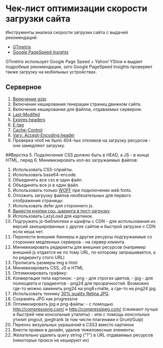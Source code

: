 Чек-лист оптимизации скорости загрузки сайта
====================
Инструменты анализа скорости загрузки сайта с выдачей рекомендаций:
* [GTmetrix](http://gtmetrix.com/)
* [Google PageSpeed Insights](https://developers.google.com/speed/pagespeed/insights/)

GTmetrix использует Google Page Speed + Yahoo! YSlow и выдает подробные рекомендации, зато Google PageSpeed Insights проверяет также загрузку на мобильных устройствах.

## Серверное
1. [Включение gzip](http://gtmetrix.com/enable-gzip-compression.html).
2. Включение кеширования генерации страниц движком сайта.
3. Включение кеширования для файлов, отдаваемых сервером:
  1. [Last-Modifed](http://last-modified.com/ru/)
  2. [Expires headers](http://gtmetrix.com/add-expires-headers.html)
  2. [E-tag](https://developers.google.com/web/fundamentals/performance/optimizing-content-efficiency/http-caching#validating-cached-responses-with-etags)
  3. [Cache-Control](https://developers.google.com/web/fundamentals/performance/optimizing-content-efficiency/http-caching#cache-control)
  4. [Vary: Accept-Encoding header](https://www.maxcdn.com/blog/accept-encoding-its-vary-important/)
4. Проверка чтоб не было 404-тых откликов на загрузку ресурсов - они замедляют загрузку.

##Верстка
5. Подключение CSS должно быть в HEAD, а JS - в конце HTML, перед </body>
6. Минимизировать кол-во загружаемых файлов:
  1. Использовать CSS-спрайты.
  2. Использовать base64-encode.
  3. Объединять все css в один файл.
  4. Объединять все js в один файл.
  5. Использовать только [WOFF](http://caniuse.com/#search=woff) при подключении web fonts.
7. Отложить загрузку файлов необязательных для первого отображения страницы:
  1. Использовать defer для стороннего js.
  2. [Вынести кнопки соц. шаринга в пост-загрузку](https://github.com/ideus-team/bem-snippets/blob/master/js-socialSharePreload/README.md).
  3. Использовать LazyLoad для картинок.
8. Подгружать js-библиотеки и шрифты с CDN - для использования их версий закешированных с других сайтов и быстрой загрузки с CDN если кеша нет.
9. Перенести внешние баннеры и другие ресурсы подгружаемые со сторонних медленных серверов - на сервер клиента.
10. Минимизировать редиректы для внешних ресурсов (например внешний js отдается не по тому URL, по которому запрашивается, а по редиректу стого URL)
11. Прописать размеры img в html
12. Минимизировать CSS, JS и HTML
13. Оптимизировать графику:
  1. Конвертация типа картинок: 
    - png - для строгих цветов,
    - jpg - для полноцвета и градиентов
    - png24 для прозрачностей. 
    Возможно где-то можно заменить png24 на png8+matte, а где-то на png24 jpg.
  2. Использовать технику [30% quality Retina JPG](http://www.netvlies.nl/blog/design-interactie/retina-revolution). 
  2. Сохранять JPG как progressive
  3. Оптимизировать jpg и png-файлы:
    - с помощью http://compresspng.com/ и http://compressjpeg.com/ (сжимают лучше и быстрей чем консольные утилиты)
    - или с помощь консольных утилит pngout, jpegtrank (в том числе плагинами к Grunt/Gulp)
  4. Перенос визуальных украшений в CSS3 вместо картинок
14. Внести правки в дизайн, удалив тяжеловесные элементы.
15. Желательно удалить query string ("?") в URL отдаваемых ресурсов (некоторые прокси не кешируют их)

